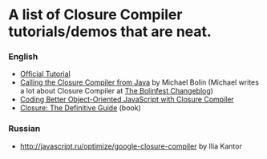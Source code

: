 # A list of Closure Compiler tutorials/demos that are neat.

### English

- [Official Tutorial](http://code.google.com/closure/compiler/docs/overview.html)
- [Calling the Closure Compiler from Java](http://blog.bolinfest.com/2009/11/calling-closure-compiler-from-java.html) by Michael Bolin (Michael writes a lot about Closure Compiler at [The Bolinfest Changeblog](http://blog.bolinfest.com/))
- [Coding Better Object-Oriented JavaScript with Closure Compiler](http://calendar.perfplanet.com/2010/coding-better-object-oriented-javascript-with-closure-compiler)
- [Closure: The Definitive Guide](http://shop.oreilly.com/product/0636920001416.do) (book)

### Russian

- http://javascript.ru/optimize/google-closure-compiler by Ilia Kantor